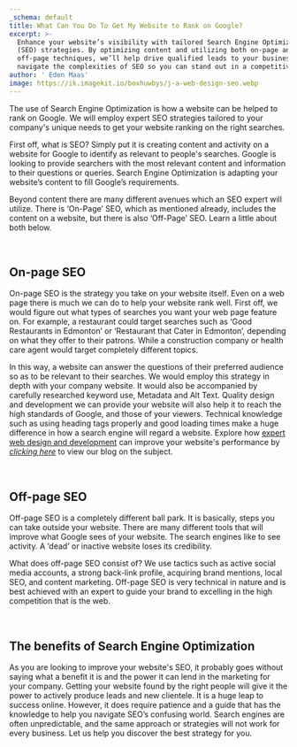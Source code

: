 ```yaml
---
_schema: default
title: What Can You Do To Get My Website to Rank on Google?
excerpt: >-
  Enhance your website’s visibility with tailored Search Engine Optimization
  (SEO) strategies. By optimizing content and utilizing both on-page and
  off-page techniques, we’ll help drive qualified leads to your business. Let us
  navigate the complexities of SEO so you can stand out in a competitive market.
author: ' Eden Maas'
image: https://ik.imagekit.io/boxhuwbys/j-a-web-design-seo.webp
---
```

The use of Search Engine Optimization is how a website can be helped to rank on Google. We will employ expert SEO strategies tailored to your company's unique needs to get your website ranking on the right searches.

First off, what is SEO? Simply put it is creating content and activity on a website for Google to identify as relevant to people's searches. Google is looking to provide searchers with the most relevant content and information to their questions or queries. Search Engine Optimization is adapting your website’s content to fill Google’s requirements.

Beyond content there are many different avenues which an SEO expert will utilize. There is ‘On-Page’ SEO, which as mentioned already, includes the content on a website, but there is also ‘Off-Page’ SEO. Learn a little about both below.

&nbsp;

## **On-page SEO**

On-page SEO is the strategy you take on your website itself. Even on a web page there is much we can do to help your website rank well. First off, we would figure out what types of searches you want your web page feature on. For example, a restaurant could target searches such as ‘Good Restaurants in Edmonton’ or ‘Restaurant that Cater in Edmonton’, depending on what they offer to their patrons. While a construction company or health care agent would target completely different topics.

In this way, a website can answer the questions of their preferred audience so as to be relevant to their searches. We would employ this strategy in depth with your company website. It would also be accompanied by carefully researched keyword use, Metadata and Alt Text. Quality design and development we can provide your website will also help it to reach the high standards of Google, and those of your viewers. Technical knowledge such as using heading tags properly and good loading times make a huge difference in how a search engine will regard a website. Explore how <a href="https://jawebdesign.ca/services/edmonton-web-development-design" target="_blank" rel="noopener">expert web design and development</a> can improve your website's performance by <a href="https://jawebdesign.ca/why-hire-a-web-developer-designer-when-i-can-build-the-website-myself" title="Why hire a web developer/designer?" target="_blank" rel="noopener"><em>clicking here</em></a> to view our blog on the subject.

&nbsp;

## **Off-page SEO**

Off-page SEO is a completely different ball park. It is basically, steps you can take outside your website. There are many different tools that will improve what Google sees of your website. The search engines like to see activity. A ‘dead’ or inactive website loses its credibility.

What does off-page SEO consist of? We use tactics such as active social media accounts, a strong back-link profile, acquiring brand mentions, local SEO, and content marketing. Off-page SEO is very technical in nature and is best achieved with an expert to guide your brand to excelling in the high competition that is the web.

&nbsp;

## **The benefits of Search Engine Optimization**

As you are looking to improve your website's SEO, it probably goes without saying what a benefit it is and the power it can lend in the marketing for your company. Getting your website found by the right people will give it the power to actively produce leads and new clientele. It is a huge leap to success online. However, it does require patience and a guide that has the knowledge to help you navigate SEO’s confusing world. Search engines are often unpredictable, and the same approach or strategies will not work for every business. Let us help you discover the best strategy for you.